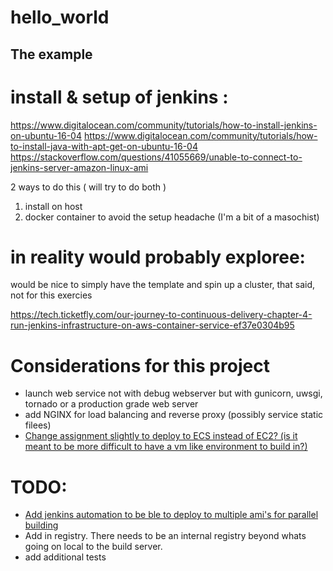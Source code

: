 # hello_world

## The example


# install & setup of jenkins :

https://www.digitalocean.com/community/tutorials/how-to-install-jenkins-on-ubuntu-16-04
https://www.digitalocean.com/community/tutorials/how-to-install-java-with-apt-get-on-ubuntu-16-04
https://stackoverflow.com/questions/41055669/unable-to-connect-to-jenkins-server-amazon-linux-ami



2 ways to do this ( will try to do both )
1) install on host
2) docker container to avoid the setup headache (I'm a bit of a masochist)




# in reality would probably exploree:
would be nice to simply have the template and spin up a cluster, that said, not for this exercies
 


https://tech.ticketfly.com/our-journey-to-continuous-delivery-chapter-4-run-jenkins-infrastructure-on-aws-container-service-ef37e0304b95


# Considerations for this project

* launch web service not with debug webserver but with gunicorn, uwsgi, tornado or a production grade web server
* add NGINX for load balancing and reverse proxy (possibly service static filees)
* [Change assignment slightly to deploy to ECS instead of EC2?  (is it meant to be more difficult to have a vm like environment to build in?)](https://aws.amazon.com/blogs/devops/set-up-a-build-pipeline-with-jenkins-and-amazon-ecs/)



# TODO:

* [Add jenkins automation to be ble to deploy to multiple ami's for parallel building](https://docs.aws.amazon.com/systems-manager/latest/userguide/automation-jenkins.html)
* Add in registry.  There needs to be an internal registry beyond whats going on local to the build server.
* add additional tests